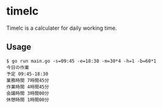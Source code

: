 # timelc
Timelc is a calculater for daily working time.

## Usage
```ShellSession
$ go run main.go -s=09:45 -e=18:30 -m=30*4 -h=1 -b=60*1
今日の作業
予定 09:45-18:30
業務時間 7時間45分
作業時間 4時間45分
会議時間 3時間00分
休憩時間 1時間00分
```
